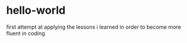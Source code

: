 # hello-world
first attempt at applying the lessons i learned in order to become more fluent in coding

